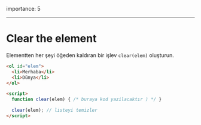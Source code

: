 importance: 5

---

# Clear the element

Elementten her şeyi öğeden kaldıran bir işlev `clear(elem)` oluşturun. 

```html run height=60
<ol id="elem">
  <li>Merhaba</li>
  <li>Dünya</li>
</ol>

<script>
  function clear(elem) { /* buraya kod yazilacaktır ) */ }

  clear(elem); // listeyi temizler
</script>
```
